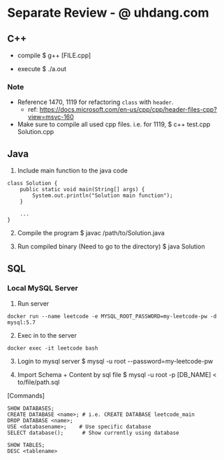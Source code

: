# Separate Review - @ uhdang.com

## C++

* compile
$ g++ [FILE.cpp]
  
* execute
$ ./a.out
  
### Note
- Reference 1470, 1119 for refactoring `class` with `header`.
  - ref: https://docs.microsoft.com/en-us/cpp/cpp/header-files-cpp?view=msvc-160
- Make sure to compile all used cpp files. i.e. for 1119, 
  $ c++ test.cpp Solution.cpp


## Java

1. Include main function to the java code
```
class Solution {
    public static void main(String[] args) {
        System.out.println("Solution main function");
    }
    
    ...
}
```

2. Compile the program
$ javac /path/to/Solution.java
   
3. Run compiled binary (Need to go to the directory)
$ java Solution




## SQL

### Local MySQL Server
1. Run server
```
docker run --name leetcode -e MYSQL_ROOT_PASSWORD=my-leetcode-pw -d mysql:5.7
```

2. Exec in to the server
```
docker exec -it leetcode bash
```

3. Login to mysql server
$ mysql -u root --password=my-leetcode-pw


4. Import Schema + Content by sql file
$ mysql -u root -p [DB_NAME] < to/file/path.sql


[Commands]
```
SHOW DATABASES;
CREATE DATABASE <name>; # i.e. CREATE DATABASE leetcode_main
DROP DATABASE <name>;
USE <databasename>;    # Use specific database
SELECT database();      # Show currently using database

SHOW TABLES;
DESC <tablename>
```